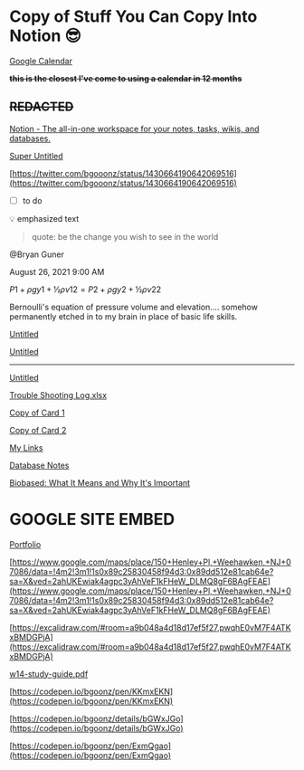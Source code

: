 # Copy of Stuff You Can Copy Into Notion 😎

[Google Calendar](https://calendar.google.com/calendar/u/2/r/month?tab=mc&pli=1)

**~~this is the closest I've come to using a calendar in 12 months~~**

## ~~REDACTED~~

[Notion - The all-in-one workspace for your notes, tasks, wikis, and databases.](https://www.notion.so/product)

[Super Untitled ](Copy%20of%20Stuff%20You%20Can%20Copy%20Into%20Notion%20%F0%9F%98%8E%206127bc0f7d714263a31a258e9da64935/Super%20Untitled%2043fcb91ddba448e7b3eebd8c780525b2.csv)

[https://twitter.com/bgooonz/status/1430664190642069516](https://twitter.com/bgooonz/status/1430664190642069516)

- [ ]  to do

<aside>
💡 emphasized text

</aside>

> quote: be the change you wish to see in the world
> 

@Bryan Guner 

August 26, 2021 9:00 AM 

$P1 + ρgy1 + ½ρv12 = P2 + ρgy2 + ½ρv22$

Bernoulli's equation of pressure volume and elevation.... somehow permanently etched in to my brain in place of basic life skills. 

[Untitled](Copy%20of%20Stuff%20You%20Can%20Copy%20Into%20Notion%20%F0%9F%98%8E%206127bc0f7d714263a31a258e9da64935/Untitled%20Database%2010acab5f96d3492e88c3a59139f69034.csv)

[Untitled](Copy%20of%20Stuff%20You%20Can%20Copy%20Into%20Notion%20%F0%9F%98%8E%206127bc0f7d714263a31a258e9da64935/Untitled%20Database%2080603042159f43f2b6855970b5b4245e.csv)

---

[Untitled](Copy%20of%20Stuff%20You%20Can%20Copy%20Into%20Notion%20%F0%9F%98%8E%206127bc0f7d714263a31a258e9da64935/Untitled%20Database%20d71f67c9e6744e0faa71aa0c309014ec.csv)

[Trouble Shooting Log.xlsx](Copy%20of%20Stuff%20You%20Can%20Copy%20Into%20Notion%20%F0%9F%98%8E%206127bc0f7d714263a31a258e9da64935/Trouble_Shooting_Log.xlsx)

[Copy of Card 1](Copy%20of%20Stuff%20You%20Can%20Copy%20Into%20Notion%20%F0%9F%98%8E%206127bc0f7d714263a31a258e9da64935/Copy%20of%20Card%201%2080620f96f2db48d59c4c4a5a0ac1960f.md)

[Copy of Card 2](Copy%20of%20Stuff%20You%20Can%20Copy%20Into%20Notion%20%F0%9F%98%8E%206127bc0f7d714263a31a258e9da64935/Copy%20of%20Card%202%20370e5d6755fb45b3b16ccac95d2f125e.md)

[My Links](Copy%20of%20Stuff%20You%20Can%20Copy%20Into%20Notion%20%F0%9F%98%8E%206127bc0f7d714263a31a258e9da64935/My%20Links%2011aa341e23344b70be95528e0e284f2a.csv)

[Database Notes](Copy%20of%20Stuff%20You%20Can%20Copy%20Into%20Notion%20%F0%9F%98%8E%206127bc0f7d714263a31a258e9da64935/Database%20Notes%2062636918c2a74d65affc9df6d2761a60.csv)

[Biobased: What It Means and Why It's Important](https://norwex.biz/en_US/blog/biobased)

# GOOGLE SITE EMBED

[Portfolio](https://sites.google.com/s/1pYBTXppsaUF5xz53-gsFZsJo-eMHX7lZ/edit?userId=107275256079777575087)

[https://www.google.com/maps/place/150+Henley+Pl,+Weehawken,+NJ+07086/data=!4m2!3m1!1s0x89c25830458f94d3:0x89dd512e81cab64e?sa=X&ved=2ahUKEwiak4agpc3yAhVeF1kFHeW_DLMQ8gF6BAgFEAE](https://www.google.com/maps/place/150+Henley+Pl,+Weehawken,+NJ+07086/data=!4m2!3m1!1s0x89c25830458f94d3:0x89dd512e81cab64e?sa=X&ved=2ahUKEwiak4agpc3yAhVeF1kFHeW_DLMQ8gF6BAgFEAE)

[]()

[]()

[https://excalidraw.com/#room=a9b048a4d18d17ef5f27,pwqhE0vM7F4ATKxBMDGPjA](https://excalidraw.com/#room=a9b048a4d18d17ef5f27,pwqhE0vM7F4ATKxBMDGPjA)

[w14-study-guide.pdf](Copy%20of%20Stuff%20You%20Can%20Copy%20Into%20Notion%20%F0%9F%98%8E%206127bc0f7d714263a31a258e9da64935/w14-study-guide.pdf)

[https://codepen.io/bgoonz/pen/KKmxEKN](https://codepen.io/bgoonz/pen/KKmxEKN)

[https://codepen.io/bgoonz/details/bGWxJGo](https://codepen.io/bgoonz/details/bGWxJGo)

[https://codepen.io/bgoonz/pen/ExmQgao](https://codepen.io/bgoonz/pen/ExmQgao)